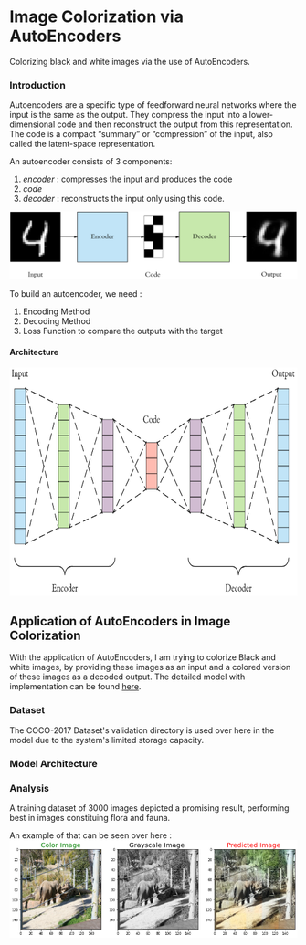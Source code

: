 # Image Colorization via AutoEncoders
Colorizing black and white images via the use of AutoEncoders.

### Introduction 

Autoencoders are a specific type of feedforward neural networks where the input is the same as the output. They compress the input into a lower-dimensional code and then reconstruct the output from this representation. The code is a compact “summary” or “compression” of the input, also called the latent-space representation.

An autoencoder consists of 3 components: 
1. *encoder* : compresses the input and produces the code
2. *code* 
3. *decoder* : reconstructs the input only using this code.

![image1](images/autoencoder.png)

To build an autoencoder, we need :
1. Encoding Method
2. Decoding Method
3. Loss Function to compare the outputs with the target

#### Architecture
<img src="images/architecture.png" width="600" height="400">

## Application of AutoEncoders in Image Colorization

With the application of AutoEncoders, I am trying to colorize Black and white images, by providing these images as an input and a colored version of these images as a decoded output. The detailed model with implementation can be found [here](ImageColorization_attempt2.ipynb).

### Dataset
The COCO-2017 Dataset's validation directory is used over here in the model due to the system's limited storage capacity.

### Model Architecture

### Analysis
A training dataset of 3000 images depicted a promising result, performing best in images constituing flora and fauna.

An example of that can be seen over here : 
![image3](images/download.png)
